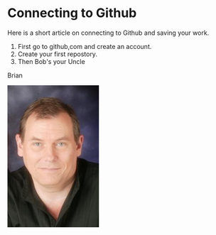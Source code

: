 # Connecting to Github

Here is a short article on connecting to Github and saving your work.

1. First go to github,com and create an account.
2. Create your first repostory.
3. Then Bob's your Uncle

Brian

![Lovell Portrait](/images/Lovell_portrait_small.jpg "Brian Lovell")

<!-- Put Javascript here! -->

<script src="/assets/scripts/copyCode.js" async> </script>
